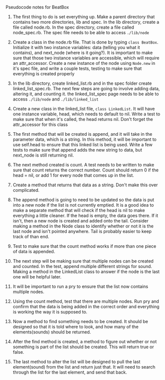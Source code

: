 Pseudocode notes for BeatBox

1. The first thing to do is set everything up. Make a parent directory that contains two more directories, lib and spec. In the lib directory, create a file called node.rb. In the spec directory, create a file called node_spec.rb. The spec file needs to be able to access `./lib/node`

1. Create a class in the node.rb file. That is done by typing `class BeatBox`. Initialize it with two instance variables: data (telling you what it contains), and next_node (where is it going?). It is important to make sure that those two instance variables are accessible, which will require an attr_accessor. Create a new instance of the node using `Node.new` in it's spec file, and write a couple tests, testing to make sure that everything is created properly

1. In the lib directory, create linked_list.rb and in the spec folder create linked_list_spec.rb. The next few steps are going to involve adding data, altering it, and counting it. the linked_list_spec page needs to be able to access `./lib/node` and `./lib/linked_list`

1. Create a new class in the linked_list file, `class LinkedList`. It will have one instance variable, head, which needs to default to nil. Write a test to make sure that when it's called, the head returns nil. Don't forget the attr_accessor for this class

1. The first method that will be created is append, and it will take in the parameter data, which is a string. In this method, it will be important to use self.head to ensure that this linked list is being used. Write a few tests to make sure that append adds the new string to data, but next_node is still returning nil.

1. The next method created is count. A test needs to be written to make sure that count returns the correct number. Count should return 0 if the head = nil, or add 1 for every node that comes up in the list. 

1. Create a method that returns that data as a string. Don't make this over complicated.

1. The append method is going to need to be updated so the data is put into a new node if the list is not currently emptied. It is a good idea to make a separate method that will check if the head is nil to make everything a little cleaner. If the head is empty, the data goes there. If it isn't, then a new node is created and added onto the tail. Consider making a method in the Node class to identify whether or not it is the last node and isn't pointed anywhere. Tail is probably easier to keep track of than end. 

1. Test to make sure that the count method works if more than one piece of data is appended. 

1. The next step will be making sure that multiple nodes can be created and counted. In the test, append multiple different strings for sound. Making a method in the LinkedList class to answer if the node is the last one will be helpful later. 

1. It will be important to run a pry to ensure that the list now contains multiple nodes. 

1. Using the count method, test that there are multiple nodes. Run pry and confirm that the data is being added in the correct order and everything is working the way it is supposed to. 

1. Now a method to find something needs to be created. It should be designed so that it is told where to look, and how many of the elements(sounds) should be returned. 

1. After the find method is created, a method to figure out whether or not something is part of the list should be created. This will return true or false. 

1. The last method to alter the list will be designed to pull the last element(sound) from the list and return just that. It will need to search through the list for the last element, and send that back. 
